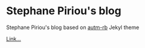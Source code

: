 # Stephane Piriou's blog

 Stephane Piriou's blog based on [autm-rb](https://github.com/railsr/autm-rb/fork) Jekyl theme
 
 
 [Link...](https://stephanepiriou.github.io)
